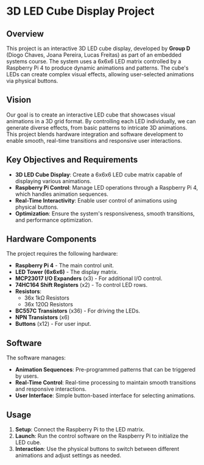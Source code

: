 # 3D LED Cube Display Project

## Overview
This project is an interactive 3D LED cube display, developed by **Group D** (Diogo Chaves, Joana Pereira, Lucas Freitas) as part of an embedded systems course. The system uses a 6x6x6 LED matrix controlled by a Raspberry Pi 4 to produce dynamic animations and patterns. The cube's LEDs can create complex visual effects, allowing user-selected animations via physical buttons.

## Vision
Our goal is to create an interactive LED cube that showcases visual animations in a 3D grid format. By controlling each LED individually, we can generate diverse effects, from basic patterns to intricate 3D animations. This project blends hardware integration and software development to enable smooth, real-time transitions and responsive user interactions.

## Key Objectives and Requirements
- **3D LED Cube Display**: Create a 6x6x6 LED cube matrix capable of displaying various animations.
- **Raspberry Pi Control**: Manage LED operations through a Raspberry Pi 4, which handles animation sequences.
- **Real-Time Interactivity**: Enable user control of animations using physical buttons.
- **Optimization**: Ensure the system's responsiveness, smooth transitions, and performance optimization.

## Hardware Components
The project requires the following hardware:
- **Raspberry Pi 4** - The main control unit.
- **LED Tower (6x6x6)** - The display matrix.
- **MCP23017 I/O Expanders** (x3) - For additional I/O control.
- **74HC164 Shift Registers** (x2) - To control LED rows.
- **Resistors**:
  - 36x 1kΩ Resistors
  - 36x 120Ω Resistors
- **BC557C Transistors** (x36) - For driving the LEDs.
- **NPN Transistors** (x6)
- **Buttons** (x12) - For user input.

## Software
The software manages:
- **Animation Sequences**: Pre-programmed patterns that can be triggered by users.
- **Real-Time Control**: Real-time processing to maintain smooth transitions and responsive interactions.
- **User Interface**: Simple button-based interface for selecting animations.

## Usage
1. **Setup**: Connect the Raspberry Pi to the LED matrix.
2. **Launch**: Run the control software on the Raspberry Pi to initialize the LED cube.
3. **Interaction**: Use the physical buttons to switch between different animations and adjust settings as needed.
